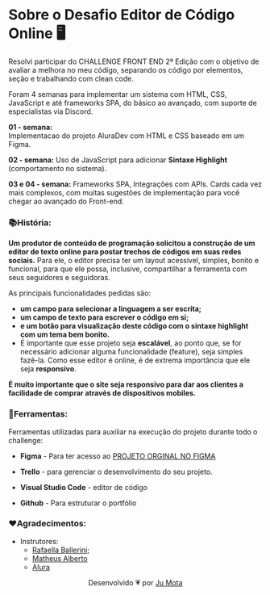 # Sobre o Desafio Editor de Código Online :desktop_computer: 

Resolvi participar do CHALLENGE FRONT END 2ª Edição com o objetivo de avaliar a melhora no meu código, separando os código por elementos, seção e trabalhando com clean code.  

Foram 4 semanas para implementar um sistema com HTML, CSS, JavaScript e até frameworks SPA, do básico ao avançado, com suporte de especialistas via Discord.

**01 - semana:**    
Implementacao do projeto AluraDev com HTML e CSS baseado em um Figma.

**02 - semana:**
Uso de JavaScript para adicionar **Sintaxe Highlight** (comportamento no sistema).

**03 e 04 - semana:**
Frameworks SPA, Integrações com APIs. Cards cada vez mais complexos, com muitas sugestões de implementação para você chegar ao avançado do Front-end.



### :books:História:

**Um produtor de conteúdo de programação solicitou a construção de um editor de texto online para postar trechos de códigos em suas redes sociais.** Para ele, o editor precisa ter um layout acessível, simples, bonito e funcional, para que ele possa, inclusive, compartilhar a ferramenta com seus seguidores e seguidoras. 

As principais funcionalidades pedidas são:
- **um campo para selecionar a linguagem a ser escrita;** 
- **um campo de texto para escrever o código em si;** 
- **e um botão para visualização deste código com o sintaxe highlight com um tema bem bonito.** 
- É importante que esse projeto seja **escalável**, ao ponto que, se for necessário adicionar alguma funcionalidade (feature), seja simples fazê-la. Como esse editor é online, é de extrema importância que ele seja **responsivo**.

**É muito importante que o site seja responsivo para dar aos clientes a facilidade de comprar através de dispositivos mobiles.**



### :wrench:Ferramentas:

Ferramentas utilizadas para auxiliar na execução do projeto durante todo o challenge:

- **Figma** - Para ter acesso ao [PROJETO ORGINAL NO FIGMA](https://www.figma.com/file/Ve4hpTfmMa7yAFneoGtGKD/Alura-Challenge---Edi%C3%A7%C3%A3o-Front-end?node-id=207%3A729)

- **Trello** - para gerenciar o desenvolvimento do seu projeto.

- **Visual Studio Code** - editor de código

- **Github** - Para estruturar o portfólio 



### :heart:Agradecimentos:  

- Instrutores: 
  - [Rafaella Ballerini](https://www.linkedin.com/in/rafaella-ballerini-45875016a/);
  - [Matheus Alberto](https://www.linkedin.com/in/matheus-alberto-marcus/)
  - [Alura](www.alura.com.br)   


<p align="center">Desenvolvido 💗 por <a href="https://github.com/jumotac">Ju Mota</a></p>